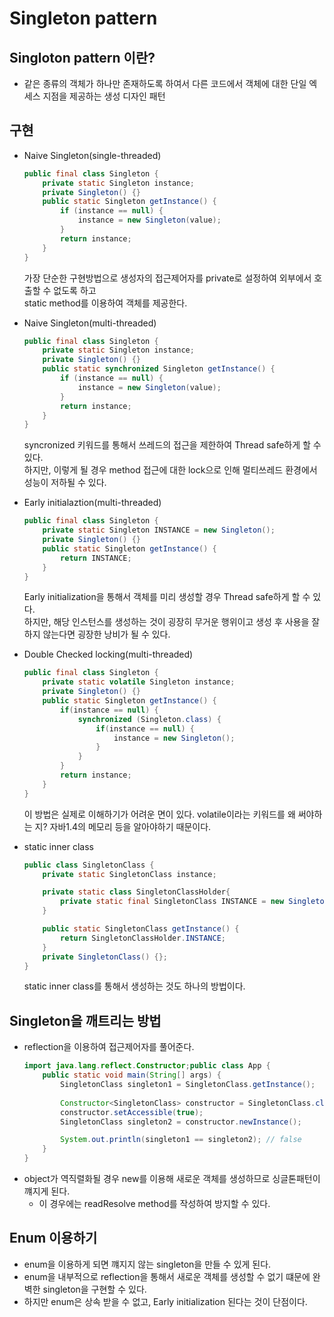 # Singleton pattern

## Singloton pattern 이란?

- 같은 종류의 객체가 하나만 존재하도록 하여서 다른 코드에서 객체에 대한 단일 엑세스 지점을 제공하는 생성 디자인 패턴

## 구현

- Naive Singleton(single-threaded)
    ```java
    public final class Singleton {
        private static Singleton instance;
        private Singleton() {}
        public static Singleton getInstance() {
            if (instance == null) {
                instance = new Singleton(value);
            }
            return instance;
        }
    }
    ```
    가장 단순한 구현방법으로 생성자의 접근제어자를 private로 설정하여 외부에서 호출할 수 없도록 하고  
    static method를 이용하여 객체를 제공한다.


- Naive Singleton(multi-threaded)
    ```java
    public final class Singleton {
        private static Singleton instance;
        private Singleton() {}
        public static synchronized Singleton getInstance() {
            if (instance == null) {
                instance = new Singleton(value);
            }
            return instance;
        }
    }
    ```
    syncronized 키워드를 통해서 쓰레드의 접근을 제한하여 Thread safe하게 할 수 있다.  
    하지만, 이렇게 될 경우 method 접근에 대한 lock으로 인해 멀티쓰레드 환경에서 성능이 저하될 수 있다.

- Early initialaztion(multi-threaded)
    ```java
    public final class Singleton {
        private static Singleton INSTANCE = new Singleton();
        private Singleton() {}
        public static Singleton getInstance() {
            return INSTANCE;
        }
    }
    ```
    Early initialization을 통해서 객체를 미리 생성할 경우 Thread safe하게 할 수 있다.  
    하지만, 해당 인스턴스를 생성하는 것이 굉장히 무거운 행위이고 생성 후 사용을 잘 하지 않는다면 굉장한 낭비가 될 수 있다.

- Double Checked locking(multi-threaded)
    ```java
    public final class Singleton {
        private static volatile Singleton instance;
        private Singleton() {}
        public static Singleton getInstance() {
            if(instance == null) {
                synchronized (Singleton.class) {
                    if(instance == null) {
                        instance = new Singleton();
                    }
                }
            }
            return instance;
        }
    }
    ```
    이 방법은 실제로 이해하기가 어려운 면이 있다. volatile이라는 키워드를 왜 써야하는 지?
    자바1.4의 메모리 등을 알아야하기 때문이다.

- static inner class
    ```java
    public class SingletonClass {
        private static SingletonClass instance;
    
        private static class SingletonClassHolder{
            private static final SingletonClass INSTANCE = new SingletonClass();
        }
    
        public static SingletonClass getInstance() {
            return SingletonClassHolder.INSTANCE;
        }
        private SingletonClass() {};
    }
    ```
    static inner class를 통해서 생성하는 것도 하나의 방법이다.

## Singleton을 깨트리는 방법

- reflection을 이용하여 접근제어자를 풀어준다.
    ```java
    import java.lang.reflect.Constructor;public class App {
        public static void main(String[] args) {
            SingletonClass singleton1 = SingletonClass.getInstance();
            
            Constructor<SingletonClass> constructor = SingletonClass.class.getDeclaredConstructor();
            constructor.setAccessible(true);
            SingletonClass singleton2 = constructor.newInstance();
  
            System.out.println(singleton1 == singleton2); // false
        }
    }
    ```
- object가 역직렬화될 경우 new를 이용해 새로운 객체를 생성하므로 싱글톤패턴이 꺠지게 된다.
  - 이 경우에는 readResolve method를 작성하여 방지할 수 있다.
  

## Enum 이용하기

- enum을 이용하게 되면 꺠지지 않는 singleton을 만들 수 있게 된다.
- enum을 내부적으로 reflection을 통해서 새로운 객체를 생성할 수 없기 떄문에 완벽한 singleton을 구현할 수 있다.
- 하지만 enum은 상속 받을 수 없고, Early initialization 된다는 것이 단점이다.